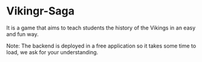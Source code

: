 # Vikingr-Saga
It is a game that aims to teach students the history of the Vikings in an easy and fun way.  

Note: The backend is deployed in a free application so it takes some time to load, we ask for your understanding. 
